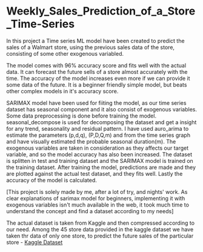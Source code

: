 # Weekly_Sales_Prediction_of_a_Store_Time-Series
In this project a Time series ML model have been created to predict the sales of a Walmart store, using the previous sales data of the store, consisting of some other exogenous variabled.

The model comes with 96% accuracy score and fits well with the actual data. It can forecast the future sells of a store almost accurately with the time. The accuracy of the model increases even more if we can provide it some data of the future. It is a beginner friendly simple model, but beats other complex models in it's accuracy score.

SARIMAX model have been used for fiiting the model, as our time series dataset has seasonal component and it also consist of exogenous variables. Some data preprocessing is done before training the model. seasonal_decompose is used for decomposing the dataset and get a insight for any trend, seasonality and residual pattern. I have used auro_arima to estimate the parameters (p,d,q), (P,D,Q,m) and from the time series graph and have visually estimated the probable seasonal duration(m). The exogenous variables are taken in consideration as they affects our target variable, and so the model accuracy has also been increased. The dataset is splitten in test and training dataset and the SARIMAX model is trained on the training dataset. After training the model, predictions are made and they are plotted against the actual test dataset, and they fits well. Lastly the accuracy of the model is calculated.   

[This project is solely made by me, after a lot of try, and nights' work. As clear explanations of sarimax model for beginners, implementing it with exogenous variables isn't much available in the web, it took much time to understand the concept and find a dataset according to my needs]

The actual dataset is taken from Kaggle and then compressed according to our need. Among the 45 store data provided in the kaggle dataset we have taken thr data of only one store, to predict the future sales of the particular store -
[Kaggle Dataset](https://www.kaggle.com/datasets/yasserh/walmart-dataset)
